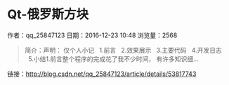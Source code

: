 # Qt-俄罗斯方块
作者：qq_25847123
日期：2016-12-23 10:48
浏览量：2568
> 简介：声明： 仅个人小记
      1.前言 
      2.效果展示 
      3.主要代码 
      4.开发日志 
      5.小结1.前言整个程序的完成花了我不少时间， 有许多知识细...

 链接：http://blog.csdn.net/qq_25847123/article/details/53817743
